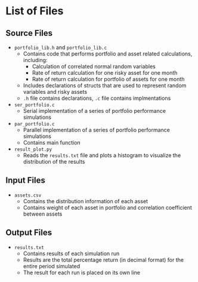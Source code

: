# List of Files

## Source Files
- `portfolio_lib.h` and `portfolio_lib.c`
    - Contains code that performs portfolio and asset related calculations, including:
        - Calculation of correlated normal random variables
        - Rate of return calculation for one risky asset for one month
        - Rate of return calculation for portfolio of assets for one month
    - Includes declarations of structs that are used to represent random variables and risky assets
    - `.h` file contains declarations, `.c` file contains implmentations
- `ser_portfolio.c`
    - Serial implementation of a series of portfolio performance simulations
- `par_portfolio.c`
    - Parallel implementation of a series of portfolio performance simulations
    - Contains main function
- `result_plot.py`
    - Reads the `results.txt` file and plots a histogram to visualize the distribution of the results

## Input Files
- `assets.csv`
    - Contains the distribution information of each asset
    - Contains weight of each asset in portfolio and correlation coefficient between assets

## Output Files
- `results.txt`
    - Contains results of each simulation run
    - Results are the total percentage return (in decimal format) for the entire period simulated
    - The result for each run is placed on its own line

